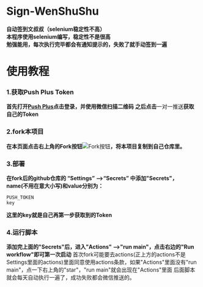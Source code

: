 # Sign-WenShuShu
  **自动签到文叔叔（selenium稳定性不高）  
  本程序使用selenium编写，稳定性不是很高  
  勉强能用，每次执行完毕都会有通知提示的，失败了就手动签到一遍**

# 使用教程
### 1.获取Push Plus Token
  **首先打开[Push Plus](http://pushplus.hxtrip.com/)点击登录，并使用微信扫描二维码**
  **之后点击**一对一推送**获取自己的Token**
### 2.fork本项目
  **在本页面点击右上角的Fork按钮**![](http://ww1.sinaimg.cn/large/005W9YjGly1gnaeodm3sgj303a017a9t.jpg "Fork按钮")**，将本项目复制到自己仓库里。**
### 3.部署
  **在fork后的github仓库的 “Settings” -->“Secrets” 中添加"Secrets"，name(不用在意大小写)和value分别为：**
  ```
  PUSH_TOKEN
  key
  ```
  **这里的key就是自己再第一步获取到的Token**
### 4.运行脚本
  **添加完上面的"Secrets"后，进入"Actions" -->"run main"，点击右边的"Run workflow"即可第一次启动**
  首次fork可能要去actions(正上方的actions不是Settings里面的actions)里面同意使用actions条款，如果"Actions"里面没有"run main"，点一下右上角的"star"，"run main"就会出现在"Actions"里面
  后面脚本就会每天自动执行一遍了，成功失败都会微信推送的。
